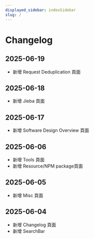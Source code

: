```yaml
---
displayed_sidebar: indexSidebar
slug: /
---
```


# Changelog
## 2025-06-19
- 新增 Request Deduplication 頁面

## 2025-06-18
- 新增 Jieba 頁面

## 2025-06-17
- 新增 Software Design Overview 頁面

## 2025-06-06
- 新增 Tools 頁面
- 新增 Resource/NPM package頁面

## 2025-06-05
- 新增 Misc 頁面

## 2025-06-04
- 新增 Changelog 頁面
- 新增 SearchBar
